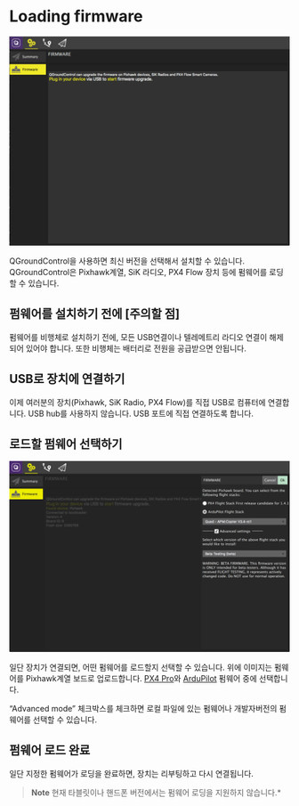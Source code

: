 # Loading firmware

![](../../images/setup/Firmware.jpg)

QGroundControl을 사용하면 최신 버전을 선택해서 설치할 수 있습니다. QGroundControl은 Pixhawk계열, SiK 라디오, PX4 Flow 장치 등에 펌웨어를 로딩할 수 있습니다.

## 펌웨어를 설치하기 전에 [주의할 점]

펌웨어를 비행체로 설치하기 전에, 모든 USB연결이나 텔레메트리 라디오 연결이 해제되어 있어야 합니다. 또한 비행체는 배터리로 전원을 공급받으면 안됩니다.

## USB로 장치에 연결하기

이제 여러분의 장치(Pixhawk, SiK Radio, PX4 Flow)를 직접 USB로 컴퓨터에 연결합니다. USB hub를 사용하지 않습니다. USB 포트에 직접 연결하도록 합니다.

## 로드할 펌웨어 선택하기

![](../../images/setup/FirmwareSelect.jpg)

일단 장치가 연결되면, 어떤 펌웨어를 로드할지 선택할 수 있습니다. 위에 이미지는 펌웨어를 Pixhawk계열 보드로 업로드합니다. [PX4 Pro](http://px4.io/)와 [ArduPilot](http://ardupilot.com) 펌웨어 중에 선택합니다.

“Advanced mode” 체크박스를 체크하면 로컬 파일에 있는 펌웨어나 개발자버전의 펌웨어를 선택할 수 있습니다.

## 펌웨어 로드 완료

일단 지정한 펌웨어가 로딩을 완료하면, 장치는 리부팅하고 다시 연결됩니다.

> **Note** 현재 타블릿이나 핸드폰 버전에서는 펌웨어 로딩을 지원하지 않습니다.*
